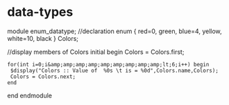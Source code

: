 # data-types
module enum_datatype;
  //declaration
  enum { red=0, green, blue=4, yellow, white=10, black } Colors;
  
  //display members of Colors
  initial begin
    Colors = Colors.first;
  
    for(int i=0;i&amp;amp;amp;amp;amp;amp;amp;amp;amp;lt;6;i++) begin 
     $display("Colors :: Value of  %0s \t is = %0d",Colors.name,Colors);
     Colors = Colors.next;     
    end
  end
endmodule

